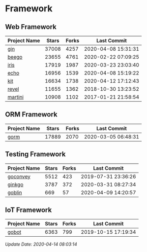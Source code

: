 # Framework

## Web Framework

| Project Name | Stars | Forks | Last Commit |
| ------------ | ----- | ----- | ----------- |
| [gin](https://github.com/gin-gonic/gin) | 37008 | 4257 | 2020-04-08 15:31:31 |
| [beego](https://github.com/astaxie/beego) | 23655 | 4761 | 2020-02-22 07:09:25 |
| [iris](https://github.com/kataras/iris) | 17919 | 1987 | 2020-03-23 23:03:40 |
| [echo](https://github.com/labstack/echo) | 16956 | 1539 | 2020-04-08 15:19:22 |
| [kit](https://github.com/go-kit/kit) | 16634 | 1738 | 2020-04-12 17:12:43 |
| [revel](https://github.com/revel/revel) | 11655 | 1362 | 2018-10-30 13:23:52 |
| [martini](https://github.com/go-martini/martini) | 10908 | 1102 | 2017-01-21 21:58:54 |

## ORM Framework

| Project Name | Stars | Forks | Last Commit |
| ------------ | ----- | ----- | ----------- |
| [gorm](https://github.com/jinzhu/gorm) | 17889 | 2070 | 2020-03-05 06:48:31 |

## Testing Framework

| Project Name | Stars | Forks | Last Commit |
| ------------ | ----- | ----- | ----------- |
| [goconvey](https://github.com/smartystreets/goconvey) | 5512 | 423 | 2019-07-31 23:36:26 |
| [ginkgo](https://github.com/onsi/ginkgo) | 3787 | 372 | 2020-03-31 08:27:34 |
| [goblin](https://github.com/franela/goblin) | 669 | 57 | 2020-04-09 14:20:57 |

## IoT Framework

| Project Name | Stars | Forks | Last Commit |
| ------------ | ----- | ----- | ----------- |
| [gobot](https://github.com/hybridgroup/gobot) | 6363 | 799 | 2019-10-15 17:19:34 |

*Update Date: 2020-04-14 08:03:14*
